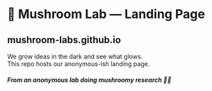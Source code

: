# 🍄 Mushroom Lab — Landing Page

## mushroom-labs.github.io

We grow ideas in the dark and see what glows.  
This repo hosts our anonymous-ish landing page.

##### From an anonymous lab doing mushroomy research 🧪✨
